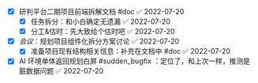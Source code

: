 - [x] 研判平台二期项目前端拆解文档 #doc ✅ 2022-07-20
	- [x] 任务拆分：和小白确定无遗漏 ✅ 2022-07-20 
	- [x] 分工&估时：先大致给个估时吧 ✅ 2022-07-20
- [x] _会议_：规划项目组件化拆分方案讨论 ✅ 2022-07-20
	- [x] 准备项目现有结构相关信息：补充在文档中 #doc ✅ 2022-07-20
- [x] AI 环境单体返回规划白屏 #sudden_bugfix ：定位了，和上次一样，推测是脏数据问题 ✅ 2022-07-20